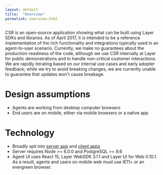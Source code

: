 ```yaml
---
layout: default
title:  "Overview"
permalink: overview.html
---
```

CSR is an open-source application showing what can be built using Layer SDKs and libraries. As of April 2017, it is intended to be a reference implementation of the rich functionality and integrations typically used in an agent-to-user scenario. Currently, we make no guarantees about the production-readiness of the code, although we use CSR internally at Layer for public demonstrations and to handle non-critical customer interactions. We are rapidly iterating based on our internal use cases and early adopter feedback; while we try to avoid breaking changes, we are currently unable to guarantee that updates won't cause breakage.

# Design assumptions
* Agents are working from desktop computer browsers
* End users are on mobile, either via mobile browsers or a native app

# Technology
* Broadly spit into [server app][github-tree-api] and [client apps][github-tree-web]
* Server requires Node >= 6.0.0 and PostgreSQL >= 9.6
* Agent UI uses React 15, Layer WebSDK 3.1.1 and Layer UI for Web 0.10.1. As a result, agents and users on mobile web must use IE11+ or an evergreen browser.

[github-tree-api]: https://github.com/layerhq/csr/tree/41318ce900ec9c5864e020189ef14ef11e928db6/api
[github-tree-web]: https://github.com/layerhq/csr/tree/41318ce900ec9c5864e020189ef14ef11e928db6/web